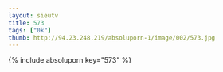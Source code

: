 ```yaml
--- 
layout: sieutv
title: 573
tags: ["0k"]
thumb: http://94.23.248.219/absoluporn-1/image/002/573.jpg
---
```

{% include absoluporn key="573" %} 
